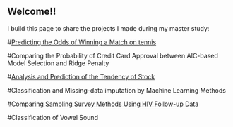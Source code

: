 ## Welcome!!

I build this page to share the projects I made during my master study:


#[Predicting the Odds of Winning a Match on tennis](https://github.com/ws770324/logist_AUO2017) 

#Comparing the Probability of Credit Card Approval between AIC-based Model Selection and Ridge Penalty

#[Analysis and Prediction of the Tendency of Stock](https://github.com/ws770324/logist_stock)

#Classification and Missing-data imputation by Machine Learning Methods

#[Comparing Sampling Survey Methods Using HIV Follow-up Data](https://github.com/ws770324/surveytech_HIV)

#Classification of Vowel Sound
